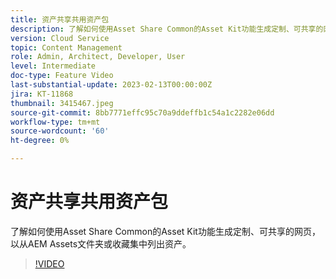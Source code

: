 ```yaml
---
title: 资产共享共用资产包
description: 了解如何使用Asset Share Common的Asset Kit功能生成定制、可共享的网页，以从AEM Assets文件夹或收藏集中列出资产。
version: Cloud Service
topic: Content Management
role: Admin, Architect, Developer, User
level: Intermediate
doc-type: Feature Video
last-substantial-update: 2023-02-13T00:00:00Z
jira: KT-11868
thumbnail: 3415467.jpeg
source-git-commit: 8bb7771effc95c70a9ddeffb1c54a1c2282e06dd
workflow-type: tm+mt
source-wordcount: '60'
ht-degree: 0%

---
```



# 资产共享共用资产包

了解如何使用Asset Share Common的Asset Kit功能生成定制、可共享的网页，以从AEM Assets文件夹或收藏集中列出资产。

>[!VIDEO](https://video.tv.adobe.com/v/3415467/?quality=12&learn=on)
